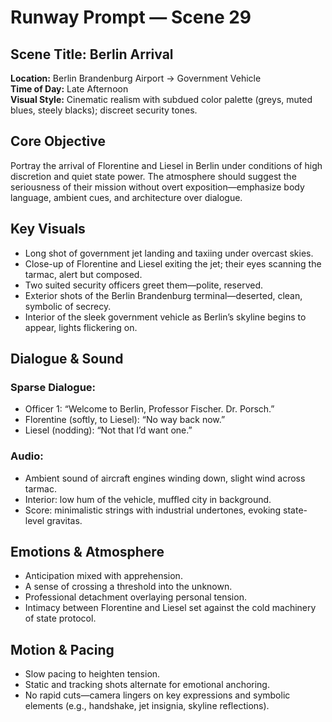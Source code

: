 # Runway Prompt — Scene 29

## Scene Title: Berlin Arrival  
**Location:** Berlin Brandenburg Airport → Government Vehicle  
**Time of Day:** Late Afternoon  
**Visual Style:** Cinematic realism with subdued color palette (greys, muted blues, steely blacks); discreet security tones.

## Core Objective  
Portray the arrival of Florentine and Liesel in Berlin under conditions of high discretion and quiet state power. The atmosphere should suggest the seriousness of their mission without overt exposition—emphasize body language, ambient cues, and architecture over dialogue.

## Key Visuals
- Long shot of government jet landing and taxiing under overcast skies.
- Close-up of Florentine and Liesel exiting the jet; their eyes scanning the tarmac, alert but composed.
- Two suited security officers greet them—polite, reserved.
- Exterior shots of the Berlin Brandenburg terminal—deserted, clean, symbolic of secrecy.
- Interior of the sleek government vehicle as Berlin’s skyline begins to appear, lights flickering on.

## Dialogue & Sound  
### Sparse Dialogue:
- Officer 1: “Welcome to Berlin, Professor Fischer. Dr. Porsch.”
- Florentine (softly, to Liesel): “No way back now.”
- Liesel (nodding): “Not that I’d want one.”

### Audio:
- Ambient sound of aircraft engines winding down, slight wind across tarmac.
- Interior: low hum of the vehicle, muffled city in background.
- Score: minimalistic strings with industrial undertones, evoking state-level gravitas.

## Emotions & Atmosphere
- Anticipation mixed with apprehension.
- A sense of crossing a threshold into the unknown.
- Professional detachment overlaying personal tension.
- Intimacy between Florentine and Liesel set against the cold machinery of state protocol.

## Motion & Pacing
- Slow pacing to heighten tension.
- Static and tracking shots alternate for emotional anchoring.
- No rapid cuts—camera lingers on key expressions and symbolic elements (e.g., handshake, jet insignia, skyline reflections).
